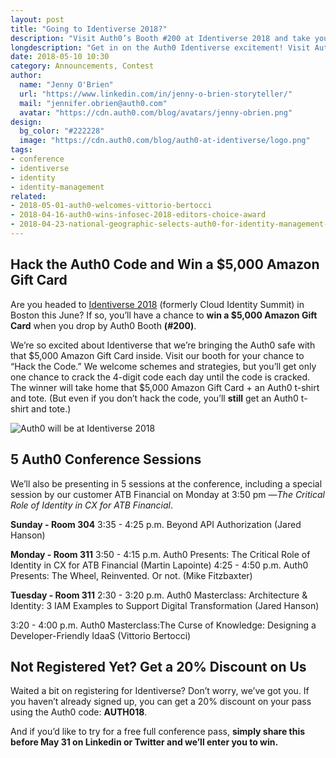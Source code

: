 ```yaml
---
layout: post
title: "Going to Identiverse 2018?"
description: "Visit Auth0’s Booth #200 at Identiverse 2018 and take your opportunity to hack the code to win a $5K Amazon Gift Card."
longdescription: "Get in on the Auth0 Identiverse excitement! Visit Auth0’s Booth #200 at Identiverse 2018 and take your opportunity to hack the code to win a $5K Amazon Gift Card, check out one of our 5 sessions, scoop up a 20% pass discount, or share on LinkedIn or Twitter by May 31st for a chance at a full conference pass on us!"
date: 2018-05-10 10:30
category: Announcements, Contest
author:
  name: "Jenny O'Brien"
  url: "https://www.linkedin.com/in/jenny-o-brien-storyteller/"
  mail: "jennifer.obrien@auth0.com"
  avatar: "https://cdn.auth0.com/blog/avatars/jenny-obrien.png"
design:
  bg_color: "#222228"
  image: "https://cdn.auth0.com/blog/auth0-at-identiverse/logo.png"
tags:
- conference
- identiverse
- identity
- identity-management
related:
- 2018-05-01-auth0-welcomes-vittorio-bertocci
- 2018-04-16-auth0-wins-infosec-2018-editors-choice-award
- 2018-04-23-national-geographic-selects-auth0-for-identity-management-of-global-properties
---
```


## Hack the Auth0 Code and Win a $5,000 Amazon Gift Card

Are you headed to [Identiverse 2018](https://identiverse.com/) (formerly Cloud Identity Summit) in Boston this June? If so, you’ll have a chance to **win a $5,000 Amazon Gift Card** when you drop by Auth0 Booth **(#200)**.

We’re so excited about Identiverse that we’re bringing the Auth0 safe with that $5,000 Amazon Gift Card inside. Visit our booth for your chance to “Hack the Code.” We welcome schemes and strategies, but you’ll get only one chance to crack the 4-digit code each day until the code is cracked. The winner will take home that $5,000 Amazon Gift Card + an Auth0 t-shirt and tote. (But even if you don’t hack the code, you’ll **still** get an Auth0 t-shirt and tote.)

![Auth0 will be at Identiverse 2018](https://cdn.auth0.com/blog/auth0-at-identiverse/hack-and-win.png)

## 5 Auth0 Conference Sessions

We’ll also be presenting in 5 sessions at the conference, including a special session by our customer ATB Financial on Monday at 3:50 pm —*The Critical Role of Identity in CX for ATB Financial*.

**Sunday - Room 304**
3:35 - 4:25 p.m.	Beyond API Authorization (Jared Hanson)


**Monday - Room 311**
3:50 - 4:15 p.m.	Auth0 Presents: The Critical Role of Identity in CX for ATB Financial (Martin Lapointe)
4:25 - 4:50 p.m.	Auth0 Presents: The Wheel, Reinvented. Or not. (Mike Fitzbaxter)

**Tuesday - Room 311**
2:30 - 3:20 p.m.	Auth0 Masterclass: Architecture & Identity: 3 IAM Examples to Support Digital Transformation (Jared Hanson)

3:20 - 4:00 p.m.	Auth0 Masterclass:The Curse of Knowledge: Designing a Developer-Friendly IdaaS (Vittorio Bertocci)

## Not Registered Yet? Get a 20% Discount on Us

Waited a bit on registering for Identiverse? Don’t worry, we’ve got you. If you haven’t already signed up, you can get a 20% discount on your pass using the Auth0 code: **AUTH018**.

And if you’d like to try for a free full conference pass, **simply share this before May 31 on Linkedin or Twitter and we’ll enter you to win.**
